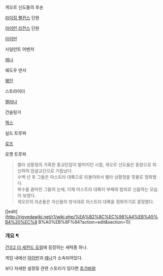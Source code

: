 게오르 신도들의 후손

[라이징 팰컨스](%EB%9D%BC%EC%9D%B4%EC%A7%95%20%ED%8C%B0%EC%BB%A8%EC%8A%A4.md) 단원

[아이런 리전스](%EC%95%84%EC%9D%B4%EB%9F%B0%20%EB%A6%AC%EC%A0%84%EC%8A%A4.md) 단원

[아이반](%EC%95%84%EC%9D%B4%EB%B0%98%28%EA%B1%B4%EC%A6%882%20%EB%8D%94%20%EC%84%B8%EC%BB%A8%EB%93%9C%20%EB%93%80%EC%96%BC%29.md)

사일런트 어벤저

[레나](%EB%A0%88%EB%82%98%28%EA%B1%B4%EC%A6%882%20%EB%8D%94%20%EC%84%B8%EC%BB%A8%EB%93%9C%20%EB%93%80%EC%96%BC%29.md)

쉐도우 댄서

[웨인](%EC%9B%A8%EC%9D%B8%28%EA%B1%B4%EC%A6%882%20%EB%8D%94%20%EC%84%B8%EC%BB%A8%EB%93%9C%20%EB%93%80%EC%96%BC%29.md)

스트라이더

[엘라나](%EC%97%98%EB%9D%BC%EB%82%98%28%EA%B1%B4%EC%A6%882%20%EB%8D%94%20%EC%84%B8%EC%BB%A8%EB%93%9C%20%EB%93%80%EC%96%BC%29.md)

건슬링거

[맥스](%EB%A7%A5%EC%8A%A4%28%EA%B1%B4%EC%A6%882%20%EB%8D%94%20%EC%84%B8%EC%BB%A8%EB%93%9C%20%EB%93%80%EC%96%BC%29.md)

실드 트루퍼

[로즈](%EB%A1%9C%EC%A6%88%28%EA%B1%B4%EC%A6%882%20%EB%8D%94%20%EC%84%B8%EC%BB%A8%EB%93%9C%20%EB%93%80%EC%96%BC%29.md)

로켓 트루퍼

> 벨라 성황청의 가혹한 종교탄압이 발어지던 시절, 게오르 신도들은 동방으로 피신하여 암살교단으로 거듭났다.  
수백 년 후 그들은 아스트라 대륙으로 되돌아와서 벨라 상황청을 핏물로 정화했다.  
복수를 끝마친 그들의 눈에, 이제 아스트라 대륙이 부패와 범죄로 신음하는 모습이 보였다.  
게오르의 자손들은 자신들의 방식대로 아스트라 대륙을 정화하기로 결정했다.

[[edit](http://rigvedawiki.net/r1/wiki.php/%EA%B2%8C%EC%98%A4%EB%A5%B4%20%EC%8
B%A0%EB%8F%84?action=edit&section=1)]

### 개요 ¶

[건즈2 더 세컨드 듀얼](%EA%B1%B4%EC%A6%882%20%EB%8D%94%20%EC%84%B8%EC%BB%A8%EB%93%9C%20%EB%93%80%EC%96%BC.md)에 등장하는 세력중 하나.

  

게임 내에선 [아이반](%EC%95%84%EC%9D%B4%EB%B0%98%28%EA%B1%B4%EC%A6%882%20%EB%8D%94%20%EC%84%B8%EC%BB%A8%EB%93%9C%20%EB%93%80%EC%96%BC%29.md)과 [레나](%EB%A0%88%EB%82%98%28%EA%B1%B4%EC%A6%882%20%EB%8D%94%20%EC%84%B8%EC%BB%A8%EB%93%9C%20%EB%93%80%EC%96%BC%29.md)가 소속되어있다.

  

보다 자세한 설정및 관련 스토리가 있다면 [추가바람](%EC%B6%94%EA%B0%80%EB%B0%94%EB%9E%8C.md)

